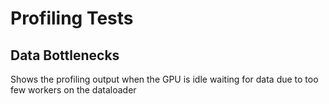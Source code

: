 # Profiling Tests

## Data Bottlenecks
Shows the profiling output when the GPU is idle waiting for data due to too few workers on the dataloader

